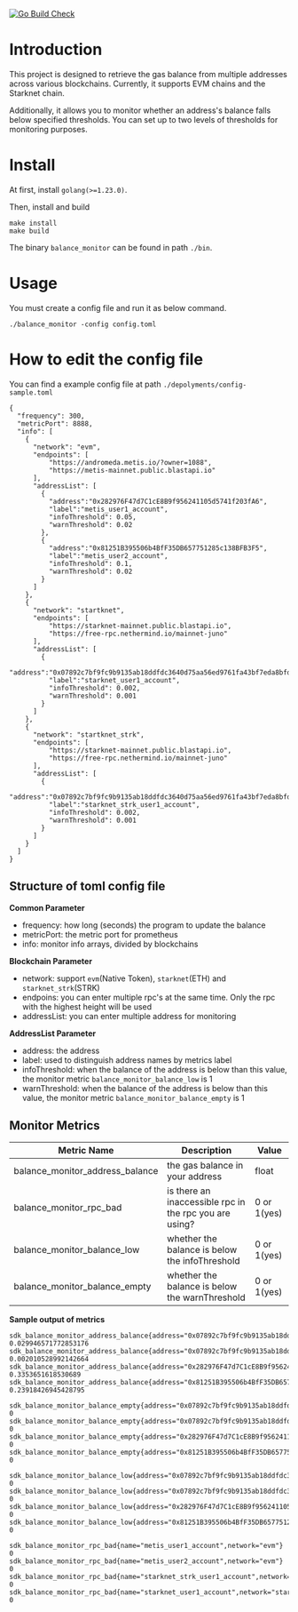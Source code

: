 [![Go Build Check](https://github.com/SNZPool/balance_monitor/actions/workflows/build.yml/badge.svg)](https://github.com/SNZPool/balance_monitor/actions/workflows/build.yml)

# Introduction

This project is designed to retrieve the gas balance from multiple addresses across various blockchains. Currently, it supports EVM chains and the Starknet chain.

Additionally, it allows you to monitor whether an address's balance falls below specified thresholds. You can set up to two levels of thresholds for monitoring purposes.


# Install

At first, install `golang(>=1.23.0)`.

Then, install and build
```
make install
make build
```

The binary `balance_monitor` can be found in path `./bin`.

# Usage

You must create a config file and run it as below command.

```
./balance_monitor -config config.toml
```

# How to edit the config file

You can find a example config file at path `./depolyments/config-sample.toml`
```
{
  "frequency": 300,
  "metricPort": 8888,
  "info": [
    {
      "network": "evm",
      "endpoints": [
          "https://andromeda.metis.io/?owner=1088",
          "https://metis-mainnet.public.blastapi.io"
      ],
      "addressList": [
        {
          "address":"0x282976F47d7C1cE8B9f956241105d5741f203fA6",
          "label":"metis_user1_account",
          "infoThreshold": 0.05,
          "warnThreshold": 0.02
        },
        {
          "address":"0x81251B395506b4BfF35DB657751285c138BFB3F5",
          "label":"metis_user2_account",
          "infoThreshold": 0.1,
          "warnThreshold": 0.02
        }
      ]
    },
    {
      "network": "startknet",
      "endpoints": [
          "https://starknet-mainnet.public.blastapi.io",
          "https://free-rpc.nethermind.io/mainnet-juno"
      ],
      "addressList": [
        {
          "address":"0x07892c7bf9fc9b9135ab18ddfdc3640d75aa56ed9761fa43bf7eda8bfdfc5919",
          "label":"starknet_user1_account",
          "infoThreshold": 0.002,
          "warnThreshold": 0.001
        }
      ]
    },
    {
      "network": "startknet_strk",
      "endpoints": [
          "https://starknet-mainnet.public.blastapi.io",
          "https://free-rpc.nethermind.io/mainnet-juno"
      ],
      "addressList": [
        {
          "address":"0x07892c7bf9fc9b9135ab18ddfdc3640d75aa56ed9761fa43bf7eda8bfdfc5919",
          "label":"starknet_strk_user1_account",
          "infoThreshold": 0.002,
          "warnThreshold": 0.001
        }
      ]
    }
  ]
}
```

## Structure of toml config file

**Common Parameter**
- frequency: how long (seconds) the program to update the balance
- metricPort: the metric port for prometheus
- info: monitor info arrays, divided by blockchains

**Blockchain Parameter**
- network: support `evm`(Native Token), `starknet`(ETH) and `starknet_strk`(STRK)
- endpoins: you can enter multiple rpc's at the same time. Only the rpc with the highest height will be used
- addressList: you can enter multiple address for monitoring

**AddressList Parameter**
- address: the address
- label: used to distinguish address names by metrics label
- infoThreshold: when the balance of the address is below than this value, the monitor metric `balance_monitor_balance_low` is 1
- warnThreshold:  when the balance of the address is below than this value, the monitor metric `balance_monitor_balance_empty` is 1


## Monitor Metrics

| Metric Name | Description | Value |
| ---- | ---- | ---- |
| balance_monitor_address_balance | the gas balance in your address | float |
| balance_monitor_rpc_bad | is there an inaccessible rpc in the rpc you are using? | 0 or 1(yes) |
| balance_monitor_balance_low | whether the balance is below the infoThreshold | 0 or 1(yes) |
| balance_monitor_balance_empty | whether the balance is below the warnThreshold | 0 or 1(yes) |

**Sample output of metrics**

```
sdk_balance_monitor_address_balance{address="0x07892c7bf9fc9b9135ab18ddfdc3640d75aa56ed9761fa43bf7eda8bfdfc5919",name="starknet_strk_user1_account",network="starknet_strk"} 0.029946571772853176
sdk_balance_monitor_address_balance{address="0x07892c7bf9fc9b9135ab18ddfdc3640d75aa56ed9761fa43bf7eda8bfdfc5919",name="starknet_user1_account",network="starknet"} 0.002010528992142664
sdk_balance_monitor_address_balance{address="0x282976F47d7C1cE8B9f956241105d5741f203fA6",name="metis_user1_account",network="evm"} 0.3353651618530689
sdk_balance_monitor_address_balance{address="0x81251B395506b4BfF35DB657751285c138BFB3F5",name="metis_user2_account",network="evm"} 0.23918426945428795

sdk_balance_monitor_balance_empty{address="0x07892c7bf9fc9b9135ab18ddfdc3640d75aa56ed9761fa43bf7eda8bfdfc5919",name="starknet_strk_user1_account",network="starknet_strk"} 0
sdk_balance_monitor_balance_empty{address="0x07892c7bf9fc9b9135ab18ddfdc3640d75aa56ed9761fa43bf7eda8bfdfc5919",name="starknet_user1_account",network="starknet"} 0
sdk_balance_monitor_balance_empty{address="0x282976F47d7C1cE8B9f956241105d5741f203fA6",name="metis_user1_account",network="evm"} 0
sdk_balance_monitor_balance_empty{address="0x81251B395506b4BfF35DB657751285c138BFB3F5",name="metis_user2_account",network="evm"} 0

sdk_balance_monitor_balance_low{address="0x07892c7bf9fc9b9135ab18ddfdc3640d75aa56ed9761fa43bf7eda8bfdfc5919",name="starknet_strk_user1_account",network="starknet_strk"} 0
sdk_balance_monitor_balance_low{address="0x07892c7bf9fc9b9135ab18ddfdc3640d75aa56ed9761fa43bf7eda8bfdfc5919",name="starknet_user1_account",network="starknet"} 0
sdk_balance_monitor_balance_low{address="0x282976F47d7C1cE8B9f956241105d5741f203fA6",name="metis_user1_account",network="evm"} 0
sdk_balance_monitor_balance_low{address="0x81251B395506b4BfF35DB657751285c138BFB3F5",name="metis_user2_account",network="evm"} 0

sdk_balance_monitor_rpc_bad{name="metis_user1_account",network="evm"} 0
sdk_balance_monitor_rpc_bad{name="metis_user2_account",network="evm"} 0
sdk_balance_monitor_rpc_bad{name="starknet_strk_user1_account",network="starknet_strk"} 0
sdk_balance_monitor_rpc_bad{name="starknet_user1_account",network="starknet"} 0
```